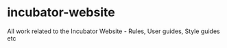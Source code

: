 # incubator-website
All work related to the Incubator Website - Rules, User guides, Style guides etc

